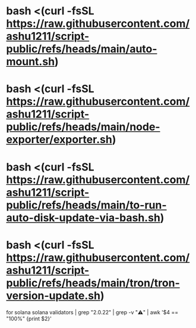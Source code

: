 # bash <(curl -fsSL https://raw.githubusercontent.com/ashu1211/script-public/refs/heads/main/auto-mount.sh)



# bash <(curl -fsSL https://raw.githubusercontent.com/ashu1211/script-public/refs/heads/main/node-exporter/exporter.sh)



# bash <(curl -fsSL https://raw.githubusercontent.com/ashu1211/script-public/refs/heads/main/to-run-auto-disk-update-via-bash.sh)


# bash <(curl -fsSL https://raw.githubusercontent.com/ashu1211/script-public/refs/heads/main/tron/tron-version-update.sh)



 for solana
solana validators | grep "2.0.22" | grep -v "⚠️" | awk '$4 == "100%" {print $2}'




